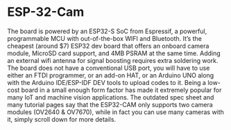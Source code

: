 # ESP-32-Cam

The board is powered by an ESP32-S SoC from Espressif, a powerful, programmable MCU with out-of-the-box WIFI and Bluetooth.
It’s the cheapest (around $7) ESP32 dev board that offers an onboard camera module,   MicroSD card support, and 4MB PSRAM at the same time.
Adding an external wifi antenna for signal boosting requires extra soldering work.
The board does not have a conventional USB port, you will have to use either an FTDI programmer, or an add-on HAT, or an Arduino UNO along with the Arduino IDE/ESP-IDF 
DEV tools to upload codes to it.
Being a low-cost board in a small enough form factor has made it extremely popular for many IoT and machine vision applications.
The outdated spec sheet and many tutorial pages say that the ESP32-CAM only supports two camera modules (OV2640 & OV7670), 
while in fact you can use many cameras with it, simply scroll down for more details.
